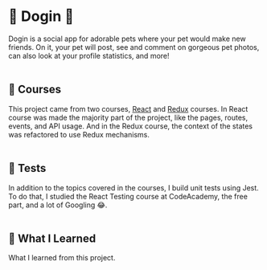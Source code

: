 # 🐶 Dogin 🐶
Dogin is a social app for adorable pets where your pet would make new friends. On it, your pet will post, see and comment on gorgeous pet photos, can also look at your profile statistics, and more!
<br/><br/>

## 🐾 Courses 
This project came from two courses, [React](https://www.origamid.com/curso/react-completo/) and [Redux](https://www.origamid.com/curso/redux-com-react) courses. In React course was made the majority part of the project, like the pages, routes, events, and API usage. And in the Redux course, the context of the states was refactored to use Redux mechanisms.
<br/><br/>

## 🐾 Tests
In addition to the topics covered in the courses, I build unit tests using Jest. To do that, I studied the React Testing course at CodeAcademy, the free part, and a lot of Googling 😂.
<br/><br/>

## 🐾 What I Learned
What I learned from this project.
